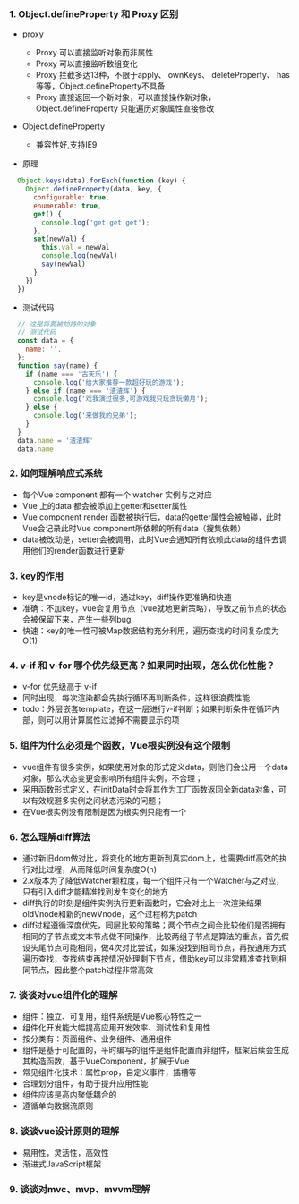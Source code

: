 
### 1. Object.defineProperty 和 Proxy 区别
  + proxy
    + Proxy 可以直接监听对象而非属性
    + Proxy 可以直接监听数组变化
    + Proxy 拦截多达13种，不限于apply、 ownKeys、 deleteProperty、 has等等，Object.defineProperty不具备
    + Proxy 直接返回一个新对象，可以直接操作新对象，Object.defineProperty 只能遍历对象属性直接修改
  + Object.defineProperty
    + 兼容性好,⽀持IE9


  + 原理
  ```js
    Object.keys(data).forEach(function (key) {
      Object.defineProperty(data, key, {
        configurable: true,
        enumerable: true,
        get() {
          console.log('get get get');
        },
        set(newVal) {
          this.val = newVal
          console.log(newVal)
          say(newVal)
        }
      })
    })
  ```

  + 测试代码
  ```js
    // 这是将要被劫持的对象
    // 测试代码
    const data = {
      name: '',
    };
    function say(name) {
      if (name === '古天乐') {
        console.log('给⼤家推荐⼀款超好玩的游戏');
      } else if (name === '渣渣辉') {
        console.log('戏我演过很多,可游戏我只玩贪玩懒⽉');
      } else {
        console.log('来做我的兄弟');
      }
    } 
    data.name = '渣渣辉'
    data.name
  ```


### 2. 如何理解响应式系统
- 每个Vue component 都有一个 watcher 实例与之对应
- Vue 上的data 都会被添加上getter和setter属性
- Vue component render 函数被执行后，data的getter属性会被触碰，此时Vue会记录此时Vue component所依赖的所有data（搜集依赖）
- data被改动是，setter会被调用，此时Vue会通知所有依赖此data的组件去调用他们的render函数进行更新


### 3. key的作用
- key是vnode标记的唯一id，通过key，diff操作更准确和快速
- 准确：不加key，vue会复用节点（vue就地更新策略），导致之前节点的状态会被保留下来，产生一些列bug
- 快速：key的唯一性可被Map数据结构充分利用，遍历查找的时间复杂度为O(1)


### 4. v-if 和 v-for 哪个优先级更高？如果同时出现，怎么优化性能？
- v-for 优先级高于 v-if
- 同时出现，每次渲染都会先执行循环再判断条件，这样很浪费性能
- todo：外层嵌套template，在这一层进行v-if判断；如果判断条件在循环内部，则可以用计算属性过滤掉不需要显示的项


### 5. 组件为什么必须是个函数，Vue根实例没有这个限制
- vue组件有很多实例，如果使用对象的形式定义data，则他们会公用一个data对象，那么状态变更会影响所有组件实例，不合理；
- 采用函数形式定义，在initData时会将其作为工厂函数返回全新data对象，可以有效规避多实例之间状态污染的问题；
- 在Vue根实例没有限制是因为根实例只能有一个


### 6. 怎么理解diff算法
- 通过新旧dom做对比，将变化的地方更新到真实dom上，也需要diff高效的执行对比过程，从而降低时间复杂度O(n)
- 2.x版本为了降低Watcher颗粒度，每一个组件只有一个Watcher与之对应，只有引入diff才能精准找到发生变化的地方
- diff执行的时刻是组件实例执行更新函数时，它会对比上一次渲染结果oldVnode和新的newVnode，这个过程称为patch
- diff过程遵循深度优先，同层比较的策略；两个节点之间会比较他们是否拥有相同的子节点或文本节点做不同操作，比较两组子节点是算法的重点，首先假设头尾节点可能相同，做4次对比尝试，如果没找到相同节点，再按通用方式遍历查找，查找结束再按情况处理剩下节点，借助key可以非常精准查找到相同节点，因此整个patch过程非常高效


### 7. 谈谈对vue组件化的理解
- 组件：独立、可复用，组件系统是Vue核心特性之一
- 组件化开发能大幅提高应用开发效率、测试性和复用性
- 按分类有：页面组件、业务组件、通用组件
- 组件是基于可配置的，平时编写的组件是组件配置而非组件，框架后续会生成其构造函数，基于VueComponent，扩展于Vue
- 常见组件化技术：属性prop，自定义事件，插槽等
- 合理划分组件，有助于提升应用性能
- 组件应该是高内聚低耦合的
- 遵循单向数据流原则


### 8. 谈谈vue设计原则的理解
- 易用性，灵活性，高效性
- 渐进式JavaScript框架


### 9. 谈谈对mvc、mvp、mvvm理解






